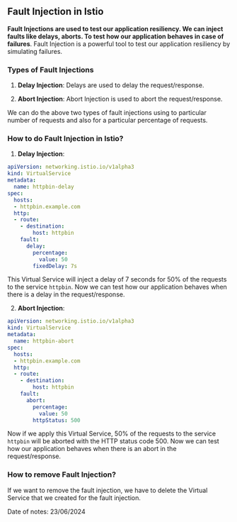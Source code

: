 ## Fault Injection in Istio

**Fault Injections are used to test our application resiliency. We can inject faults like delays, aborts. To test how our application behaves in case of failures**. Fault Injection is a powerful tool to test our application resiliency by simulating failures.

### Types of Fault Injections

1. **Delay Injection**: Delays are used to delay the request/response. 

2. **Abort Injection**: Abort Injection is used to abort the request/response.

We can do the above two types of fault injections using to particular number of requests and also for a particular percentage of requests. 

### How to do Fault Injection in Istio?

1. **Delay Injection**:

```yaml
apiVersion: networking.istio.io/v1alpha3
kind: VirtualService
metadata:
  name: httpbin-delay
spec:
  hosts:
  - httpbin.example.com
  http:
  - route:
    - destination:
        host: httpbin
    fault:
      delay:
        percentage:
          value: 50
        fixedDelay: 7s
```

This Virtual Service will inject a delay of 7 seconds for 50% of the requests to the service `httpbin`. Now we can test how our application behaves when there is a delay in the request/response.

2. **Abort Injection**:

```yaml
apiVersion: networking.istio.io/v1alpha3
kind: VirtualService
metadata:
  name: httpbin-abort
spec:
  hosts:
  - httpbin.example.com
  http:
  - route:
    - destination:
        host: httpbin
    fault:
      abort:
        percentage:
          value: 50
        httpStatus: 500
```

Now if we apply this Virtual Service, 50% of the requests to the service `httpbin` will be aborted with the HTTP status code 500. Now we can test how our application behaves when there is an abort in the request/response.

### How to remove Fault Injection?

If we want to remove the fault injection, we have to delete the Virtual Service that we created for the fault injection.

Date of notes: 23/06/2024